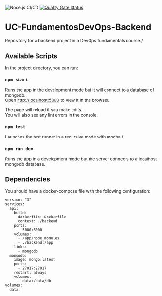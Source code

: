 ![Node.js CI/CD](https://github.com/nabetse28/UC-FundamentosDevOps-Backend/actions/workflows/main.yml/badge.svg) [![Quality Gate Status](https://sonarcloud.io/api/project_badges/measure?project=nabetse28_UC-FundamentosDevOps-Backend&metric=alert_status)](https://sonarcloud.io/dashboard?id=nabetse28_UC-FundamentosDevOps-Backend)

# UC-FundamentosDevOps-Backend 

Repository for a backend project in a DevOps fundamentals course./

## Available Scripts

In the project directory, you can run:

### `npm start`

Runs the app in the development mode but it will connect to a database of mongodb.\
Open [http://localhost:5000](http://localhost:5000) to view it in the browser.

The page will reload if you make edits.\
You will also see any lint errors in the console.

### `npm test`

Launches the test runner in a recursive mode with mocha.\

### `npm run dev`

Runs the app in a development mode but the server connects to a localhost mongodb database.

## Dependencies

You should have a docker-compose file with the following configuration:

```yaml:
version: "3"
services:
  api:
    build:
      dockerfile: Dockerfile
      context: ./backend
    ports:
      - 5000:5000
    volumes:
      - /app/node_modules
      - ./backend:/app
    links:
      - mongodb
  mongodb:
    image: mongo:latest
    ports:
      - 27017:27017
    restart: always
    volumes:
      - data:/data/db
volumes:
  data:
```
